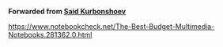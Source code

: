 **Forwarded from [Said Kurbonshoev](https://t.me/hidden_account_1727982661)**

https://www.notebookcheck.net/The-Best-Budget-Multimedia-Notebooks.281362.0.html